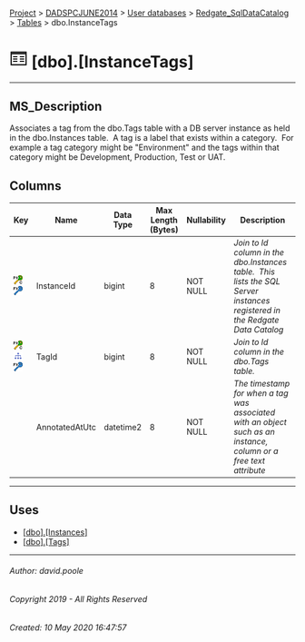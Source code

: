 #### 

[Project](../../../../readme.md) > [DADSPCJUNE2014](../../../readme.md) > [User databases](../../readme.md) > [Redgate_SqlDataCatalog](../readme.md) > [Tables](Tables.md) > dbo.InstanceTags

# ![Tables](../../../../Images/Table32.png) [dbo].[InstanceTags]

---

## <a name="#description"></a>MS_Description

Associates a tag from the dbo.Tags table with a DB server instance as held in the dbo.Instances table.  A tag is a label that exists within a category.  For example a tag category might be "Environment" and the tags within that category might be Development, Production, Test or UAT.

## <a name="#columns"></a>Columns

| Key | Name | Data Type | Max Length (Bytes) | Nullability | Description |
|---|---|---|---|---|---|
| [![Cluster Primary Key PK_InstanceTags: InstanceId\TagId](../../../../Images/pkcluster.png)](#indexes)[![Foreign Keys FK_InstanceTags_Instances_InstanceId: [dbo].[Instances].InstanceId](../../../../Images/fk.png)](#foreignkeys) | InstanceId | bigint | 8 | NOT NULL | _Join to Id column in the dbo.Instances table.  This lists the SQL Server instances registered in the Redgate Data Catalog_ |
| [![Cluster Primary Key PK_InstanceTags: InstanceId\TagId](../../../../Images/pkcluster.png)](#indexes)[![Indexes IX_InstanceTags_TagId](../../../../Images/Index.png)](#indexes)[![Foreign Keys FK_InstanceTags_Tags_TagId: [dbo].[Tags].TagId](../../../../Images/fk.png)](#foreignkeys) | TagId | bigint | 8 | NOT NULL | _Join to Id column in the dbo.Tags table._ |
|  | AnnotatedAtUtc | datetime2 | 8 | NOT NULL | _The timestamp for when a tag was associated with an object such as an instance, column or a free text attribute_ |


---

## <a name="#uses"></a>Uses

* [[dbo].[Instances]](Instances.md)
* [[dbo].[Tags]](Tags.md)


---

###### Author:  david.poole

###### Copyright 2019 - All Rights Reserved

###### Created: 10 May 2020 16:47:57

